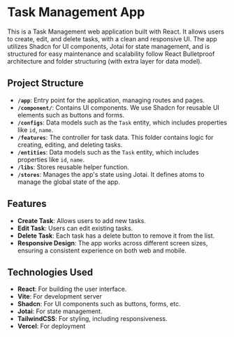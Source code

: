 # Task Management App

This is a Task Management web application built with React. It allows users to create, edit, and delete tasks, with a clean and responsive UI. The app utilizes Shadcn for UI components, Jotai for state management, and is structured for easy maintenance and scalability follow React Bulletproof architecture and folder structuring (with extra layer for data model).

## Project Structure

- **`/app`**: Entry point for the application, managing routes and pages.
- **`/component/`**: Contains UI components. We use Shadcn for reusable UI elements such as buttons and forms.
- **`/configs`**: Data models such as the `Task` entity, which includes properties like `id`, `name`.
- **`/features`**: The controller for task data. This folder contains logic for creating, editing, and deleting tasks.
- **`/entities`**: Data models such as the `Task` entity, which includes properties like `id`, `name`.
- **`/libs`**: Stores reusable helper function.
- **`/stores`**: Manages the app's state using Jotai. It defines atoms to manage the global state of the app.

## Features

- **Create Task**: Allows users to add new tasks.
- **Edit Task**: Users can edit existing tasks.
- **Delete Task**: Each task has a delete button to remove it from the list.
- **Responsive Design**: The app works across different screen sizes, ensuring a consistent experience on both web and mobile.

## Technologies Used

- **React**: For building the user interface.
- **Vite**: For development server
- **Shadcn**: For UI components such as buttons, forms, etc.
- **Jotai**: For state management.
- **TailwindCSS**: For styling, including responsiveness.
- **Vercel**: For deployment
